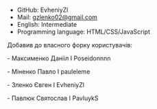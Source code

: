 - GitHub: EvheniyZl
- Mail: gzlenko02@gmail.com
- English: Intermediate
- Programming language: HTML/CSS/JavaScript
<p>Добавив до власного форку користувачів:</p>
<p>- Максименко Данііл Ӏ Poseidonnnn</p>
<p>- Міненко Павло I pauleleme</p>
<p>- Зленко Євген I EvheniyZl</p>
<p>- Павлюк Святослав I PavluykS</p>
